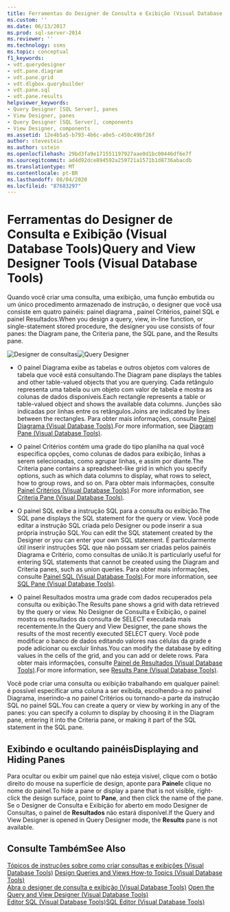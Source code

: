 ```yaml
---
title: Ferramentas do Designer de Consulta e Exibição (Visual Database Tools) | Microsoft Docs
ms.custom: ''
ms.date: 06/13/2017
ms.prod: sql-server-2014
ms.reviewer: ''
ms.technology: ssms
ms.topic: conceptual
f1_keywords:
- vdt.querydesigner
- vdt.pane.diagram
- vdt.pane.grid
- vdt.dlgbox.querybuilder
- vdt.pane.sql
- vdt.pane.results
helpviewer_keywords:
- Query Designer [SQL Server], panes
- View Designer, panes
- Query Designer [SQL Server], components
- View Designer, components
ms.assetid: 12e4b5a5-b793-4b6c-a0e5-c450c49bf26f
author: stevestein
ms.author: sstein
ms.openlocfilehash: 29bd3fa9e171551197927aae0d1bc00446df6e7f
ms.sourcegitcommit: ad4d92dce894592a259721a1571b1d8736abacdb
ms.translationtype: MT
ms.contentlocale: pt-BR
ms.lasthandoff: 08/04/2020
ms.locfileid: "87683297"
---
```

# <a name="query-and-view-designer-tools-visual-database-tools"></a><span data-ttu-id="384e5-102">Ferramentas do Designer de Consulta e Exibição (Visual Database Tools)</span><span class="sxs-lookup"><span data-stu-id="384e5-102">Query and View Designer Tools (Visual Database Tools)</span></span>
  <span data-ttu-id="384e5-103">Quando você criar uma consulta, uma exibição, uma função embutida ou um único procedimento armazenado de instrução, o designer que você usa consiste em quatro painéis: painel diagrama , painel Critérios, painel SQL e painel Resultados.</span><span class="sxs-lookup"><span data-stu-id="384e5-103">When you design a query, view, in-line function, or single-statement stored procedure, the designer you use consists of four panes: the Diagram pane, the Criteria pane, the SQL pane, and the Results pane.</span></span>  
  
 <span data-ttu-id="384e5-104">![Designer de consultas](../../database-engine/media//vs-queryviewdsgpanes.gif "Designer de Consulta")</span><span class="sxs-lookup"><span data-stu-id="384e5-104">![Query Designer](../../database-engine/media//vs-queryviewdsgpanes.gif "Query Designer")</span></span>  
  
-   <span data-ttu-id="384e5-105">O painel Diagrama exibe as tabelas e outros objetos com valores de tabela que você está consultando.</span><span class="sxs-lookup"><span data-stu-id="384e5-105">The Diagram pane displays the tables and other table-valued objects that you are querying.</span></span> <span data-ttu-id="384e5-106">Cada retângulo representa uma tabela ou um objeto com valor de tabela e mostra as colunas de dados disponíveis.</span><span class="sxs-lookup"><span data-stu-id="384e5-106">Each rectangle represents a table or table-valued object and shows the available data columns.</span></span> <span data-ttu-id="384e5-107">Junções são indicadas por linhas entre os retângulos.</span><span class="sxs-lookup"><span data-stu-id="384e5-107">Joins are indicated by lines between the rectangles.</span></span> <span data-ttu-id="384e5-108">Para obter mais informações, consulte [Painel Diagrama &#40;Visual Database Tools&#41;](visual-database-tools.md).</span><span class="sxs-lookup"><span data-stu-id="384e5-108">For more information, see [Diagram Pane &#40;Visual Database Tools&#41;](visual-database-tools.md).</span></span>  
  
-   <span data-ttu-id="384e5-109">O painel Critérios contém uma grade do tipo planilha na qual você especifica opções, como colunas de dados para exibição, linhas a serem selecionadas, como agrupar linhas, e assim por diante.</span><span class="sxs-lookup"><span data-stu-id="384e5-109">The Criteria pane contains a spreadsheet-like grid in which you specify options, such as which data columns to display, what rows to select, how to group rows, and so on.</span></span> <span data-ttu-id="384e5-110">Para obter mais informações, consulte [Painel Critérios &#40;Visual Database Tools&#41;](criteria-pane-visual-database-tools.md).</span><span class="sxs-lookup"><span data-stu-id="384e5-110">For more information, see [Criteria Pane &#40;Visual Database Tools&#41;](criteria-pane-visual-database-tools.md).</span></span>  
  
-   <span data-ttu-id="384e5-111">O painel SQL exibe a instrução SQL para a consulta ou exibição.</span><span class="sxs-lookup"><span data-stu-id="384e5-111">The SQL pane displays the SQL statement for the query or view.</span></span> <span data-ttu-id="384e5-112">Você pode editar a instrução SQL criada pelo Designer ou pode inserir a sua própria instrução SQL.</span><span class="sxs-lookup"><span data-stu-id="384e5-112">You can edit the SQL statement created by the Designer or you can enter your own SQL statement.</span></span> <span data-ttu-id="384e5-113">É particularmente útil inserir instruções SQL que não possam ser criadas pelos painéis Diagrama e Critério, como consultas de união.</span><span class="sxs-lookup"><span data-stu-id="384e5-113">It is particularly useful for entering SQL statements that cannot be created using the Diagram and Criteria panes, such as union queries.</span></span> <span data-ttu-id="384e5-114">Para obter mais informações, consulte [Painel SQL &#40;Visual Database Tools&#41;](sql-pane-visual-database-tools.md).</span><span class="sxs-lookup"><span data-stu-id="384e5-114">For more information, see [SQL Pane &#40;Visual Database Tools&#41;](sql-pane-visual-database-tools.md).</span></span>  
  
-   <span data-ttu-id="384e5-115">O painel Resultados mostra uma grade com dados recuperados pela consulta ou exibição.</span><span class="sxs-lookup"><span data-stu-id="384e5-115">The Results pane shows a grid with data retrieved by the query or view.</span></span> <span data-ttu-id="384e5-116">No Designer de Consulta e Exibição, o painel mostra os resultados da consulta de SELECT executada mais recentemente.</span><span class="sxs-lookup"><span data-stu-id="384e5-116">In the Query and View Designer, the pane shows the results of the most recently executed SELECT query.</span></span> <span data-ttu-id="384e5-117">Você pode modificar o banco de dados editando valores nas células da grade e pode adicionar ou excluir linhas.</span><span class="sxs-lookup"><span data-stu-id="384e5-117">You can modify the database by editing values in the cells of the grid, and you can add or delete rows.</span></span> <span data-ttu-id="384e5-118">Para obter mais informações, consulte [Painel de Resultados &#40;Visual Database Tools&#41;](results-pane-visual-database-tools.md).</span><span class="sxs-lookup"><span data-stu-id="384e5-118">For more information, see [Results Pane &#40;Visual Database Tools&#41;](results-pane-visual-database-tools.md).</span></span>  
  
 <span data-ttu-id="384e5-119">Você pode criar uma consulta ou exibição trabalhando em qualquer painel: é possível especificar uma coluna a ser exibida, escolhendo-a no painel Diagrama, inserindo-a no painel Critérios ou tornando-a parte da instrução SQL no painel SQL.</span><span class="sxs-lookup"><span data-stu-id="384e5-119">You can create a query or view by working in any of the panes: you can specify a column to display by choosing it in the Diagram pane, entering it into the Criteria pane, or making it part of the SQL statement in the SQL pane.</span></span>  
  
## <a name="displaying-and-hiding-panes"></a><span data-ttu-id="384e5-120">Exibindo e ocultando painéis</span><span class="sxs-lookup"><span data-stu-id="384e5-120">Displaying and Hiding Panes</span></span>  
 <span data-ttu-id="384e5-121">Para ocultar ou exibir um painel que não esteja visível, clique com o botão direito do mouse na superfície de design, aponte para **Painel**e clique no nome do painel.</span><span class="sxs-lookup"><span data-stu-id="384e5-121">To hide a pane or display a pane that is not visible, right-click the design surface, point to **Pane**, and then click the name of the pane.</span></span> <span data-ttu-id="384e5-122">Se o Designer de Consulta e Exibição for aberto em modo Designer de Consultas, o painel de **Resultados** não estará disponível.</span><span class="sxs-lookup"><span data-stu-id="384e5-122">If the Query and View Designer is opened in Query Designer mode, the **Results** pane is not available.</span></span>  
  
## <a name="see-also"></a><span data-ttu-id="384e5-123">Consulte Também</span><span class="sxs-lookup"><span data-stu-id="384e5-123">See Also</span></span>  
 <span data-ttu-id="384e5-124">[Tópicos de instruções sobre como criar consultas e exibições &#40;Visual Database Tools&#41;](design-queries-and-views-how-to-topics-visual-database-tools.md) </span><span class="sxs-lookup"><span data-stu-id="384e5-124">[Design Queries and Views How-to Topics &#40;Visual Database Tools&#41;](design-queries-and-views-how-to-topics-visual-database-tools.md) </span></span>  
 <span data-ttu-id="384e5-125">[Abra o designer de consulta e exibição &#40;Visual Database Tools&#41;](open-the-query-and-view-designer-visual-database-tools.md) </span><span class="sxs-lookup"><span data-stu-id="384e5-125">[Open the Query and View Designer &#40;Visual Database Tools&#41;](open-the-query-and-view-designer-visual-database-tools.md) </span></span>  
 [<span data-ttu-id="384e5-126">Editor SQL &#40;Visual Database Tools&#41;</span><span class="sxs-lookup"><span data-stu-id="384e5-126">SQL Editor &#40;Visual Database Tools&#41;</span></span>](sql-editor-visual-database-tools.md)  
  
  
